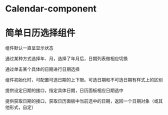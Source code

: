 # Calendar-component

# 简单日历选择组件
  
  组件默认一直呈显示状态
  
  通过某种方式选择年、月，选择了年月后，日期列表做相应切换
  
  通过单击某个具体的日期进行日期选择
  
  组件初始化时，可配置可选日期的上下限。可选日期和不可选日期有样式上的区别
  
  提供设定日期的接口，指定具体日期，日历面板相应日期选中
  
  提供获取日期的接口，获取日历面板中当前选中的日期，返回一个日期对象（或其他形式，自定）
  
  
